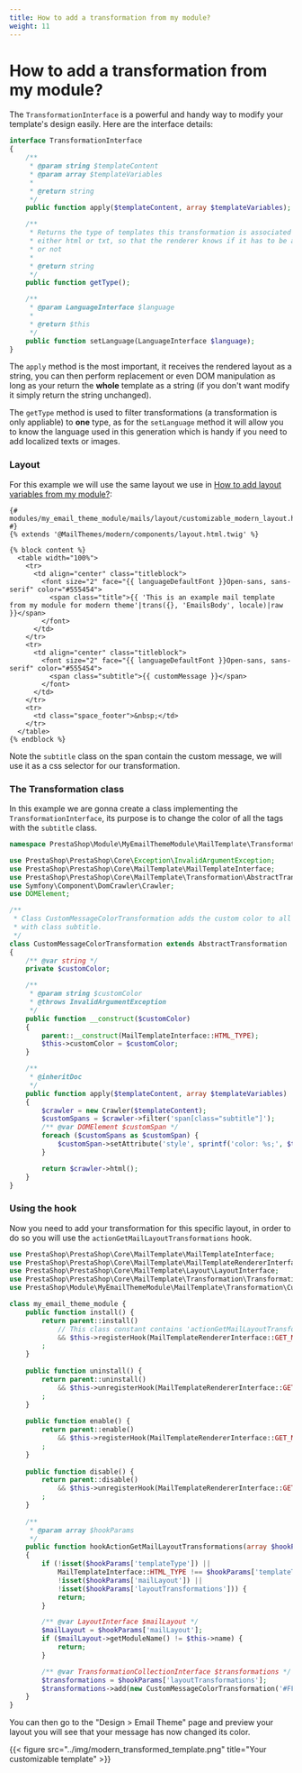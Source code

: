 ```yaml
---
title: How to add a transformation from my module?
weight: 11
---
```


# How to add a transformation from my module?

The `TransformationInterface` is a powerful and handy way to modify your template's design easily.
Here are the interface details:

```php
interface TransformationInterface
{
    /**
     * @param string $templateContent
     * @param array $templateVariables
     *
     * @return string
     */
    public function apply($templateContent, array $templateVariables);

    /**
     * Returns the type of templates this transformation is associated with,
     * either html or txt, so that the renderer knows if it has to be applied
     * or not
     *
     * @return string
     */
    public function getType();

    /**
     * @param LanguageInterface $language
     *
     * @return $this
     */
    public function setLanguage(LanguageInterface $language);
}
```

The `apply` method is the most important, it receives the rendered layout as a string, you can then perform replacement
or even DOM manipulation as long as your return the **whole** template as a string (if you don't want modify it simply
return the string unchanged).

The `getType` method is used to filter transformations (a transformation is only appliable) to **one** type, as for the
`setLanguage` method it will allow you to know the language used in this generation which is handy if you need to add
localized texts or images.

### Layout

For this example we will use the same layout we use in [How to add layout variables from my module?](../add-layout-variables-from-module/):

```twig
{# modules/my_email_theme_module/mails/layout/customizable_modern_layout.html.twig #}
{% extends '@MailThemes/modern/components/layout.html.twig' %}

{% block content %}
  <table width="100%">
    <tr>
      <td align="center" class="titleblock">
        <font size="2" face="{{ languageDefaultFont }}Open-sans, sans-serif" color="#555454">
          <span class="title">{{ 'This is an example mail template from my module for modern theme'|trans({}, 'EmailsBody', locale)|raw }}</span>
        </font>
      </td>
    </tr>
    <tr>
      <td align="center" class="titleblock">
        <font size="2" face="{{ languageDefaultFont }}Open-sans, sans-serif" color="#555454">
          <span class="subtitle">{{ customMessage }}</span>
        </font>
      </td>
    </tr>
    <tr>
      <td class="space_footer">&nbsp;</td>
    </tr>
  </table>
{% endblock %}
```

Note the `subtitle` class on the span contain the custom message, we will use it as a css selector for our transformation.

### The Transformation class

In this example we are gonna create a class implementing the `TransformationInterface`, its purpose is to change the color
of all the tags with the `subtitle` class.

```php
namespace PrestaShop\Module\MyEmailThemeModule\MailTemplate\Transformation;

use PrestaShop\PrestaShop\Core\Exception\InvalidArgumentException;
use PrestaShop\PrestaShop\Core\MailTemplate\MailTemplateInterface;
use PrestaShop\PrestaShop\Core\MailTemplate\Transformation\AbstractTransformation;
use Symfony\Component\DomCrawler\Crawler;
use DOMElement;

/**
 * Class CustomMessageColorTransformation adds the custom color to all spans
 * with class subtitle.
 */
class CustomMessageColorTransformation extends AbstractTransformation
{
    /** @var string */
    private $customColor;

    /**
     * @param string $customColor
     * @throws InvalidArgumentException
     */
    public function __construct($customColor)
    {
        parent::__construct(MailTemplateInterface::HTML_TYPE);
        $this->customColor = $customColor;
    }

    /**
     * @inheritDoc
     */
    public function apply($templateContent, array $templateVariables)
    {
        $crawler = new Crawler($templateContent);
        $customSpans = $crawler->filter('span[class="subtitle"]');
        /** @var DOMElement $customSpan */
        foreach ($customSpans as $customSpan) {
            $customSpan->setAttribute('style', sprintf('color: %s;', $this->customColor));
        }

        return $crawler->html();
    }
}
```

### Using the hook

Now you need to add your transformation for this specific layout, in order to do so you will use
the `actionGetMailLayoutTransformations` hook.

```php
use PrestaShop\PrestaShop\Core\MailTemplate\MailTemplateInterface;
use PrestaShop\PrestaShop\Core\MailTemplate\MailTemplateRendererInterface;
use PrestaShop\PrestaShop\Core\MailTemplate\Layout\LayoutInterface;
use PrestaShop\PrestaShop\Core\MailTemplate\Transformation\TransformationCollectionInterface;
use PrestaShop\Module\MyEmailThemeModule\MailTemplate\Transformation\CustomMessageColorTransformation;

class my_email_theme_module {
    public function install() {
        return parent::install()
            // This class constant contains 'actionGetMailLayoutTransformations'
            && $this->registerHook(MailTemplateRendererInterface::GET_MAIL_LAYOUT_TRANSFORMATIONS)
        ;
    }
    
    public function uninstall() {
        return parent::uninstall()
            && $this->unregisterHook(MailTemplateRendererInterface::GET_MAIL_LAYOUT_TRANSFORMATIONS)
        ;        
    }
    
    public function enable() {
        return parent::enable()
            && $this->registerHook(MailTemplateRendererInterface::GET_MAIL_LAYOUT_TRANSFORMATIONS)
        ;
    }
    
    public function disable() {
        return parent::disable()
            && $this->unregisterHook(MailTemplateRendererInterface::GET_MAIL_LAYOUT_TRANSFORMATIONS)
        ;        
    }
    
    /**
     * @param array $hookParams
     */
    public function hookActionGetMailLayoutTransformations(array $hookParams)
    {
        if (!isset($hookParams['templateType']) ||
            MailTemplateInterface::HTML_TYPE !== $hookParams['templateType'] ||
            !isset($hookParams['mailLayout']) ||
            !isset($hookParams['layoutTransformations'])) {
            return;
        }

        /** @var LayoutInterface $mailLayout */
        $mailLayout = $hookParams['mailLayout'];
        if ($mailLayout->getModuleName() != $this->name) {
            return;
        }

        /** @var TransformationCollectionInterface $transformations */
        $transformations = $hookParams['layoutTransformations'];
        $transformations->add(new CustomMessageColorTransformation('#FF0000'));
    }
}
```

You can then go to the "Design > Email Theme" page and preview your layout you will see that your message has now changed its color.

{{< figure src="../img/modern_transformed_template.png" title="Your customizable template" >}}
